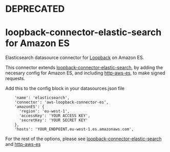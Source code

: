# DEPRECATED

# loopback-connector-elastic-search for Amazon ES

Elasticsearch datasource connector for [Loopback](http://strongloop.com/node-js/loopback/) on Amazon ES.

This connector extends [loopback-connector-elastic-search](https://github.com/strongloop-community/loopback-connector-elastic-search), by
adding the necesary config for Amazon ES, and including [http-aws-es](https://github.com/TheDeveloper/http-aws-es), to make signed requests.

Add this to the config block in your datasources.json file
```
    'name': 'elasticsearch',
    'connector': 'aws-loopback-connector-es',
    'amazonES': {
      'region': 'eu-west-1',
      'accessKey': 'YOUR ACCESS KEY',
      'secretKey': 'YOUR SECRET KEY'
    },
    'hosts': 'YOUR_ENDPOINT.eu-west-1.es.amazonaws.com',
```

For the rest of the options, please see [loopback-connector-elastic-search](https://github.com/strongloop-community/loopback-connector-elastic-search) and [http-aws-es](https://github.com/TheDeveloper/http-aws-es)